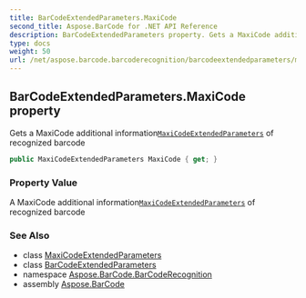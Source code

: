 ```yaml
---
title: BarCodeExtendedParameters.MaxiCode
second_title: Aspose.BarCode for .NET API Reference
description: BarCodeExtendedParameters property. Gets a MaxiCode additional informationMaxiCodeExtendedParameters of recognized barcode
type: docs
weight: 50
url: /net/aspose.barcode.barcoderecognition/barcodeextendedparameters/maxicode/
---
```

## BarCodeExtendedParameters.MaxiCode property

Gets a MaxiCode additional information[`MaxiCodeExtendedParameters`](../../maxicodeextendedparameters/) of recognized barcode

```csharp
public MaxiCodeExtendedParameters MaxiCode { get; }
```

### Property Value

A MaxiCode additional information[`MaxiCodeExtendedParameters`](../../maxicodeextendedparameters/) of recognized barcode

### See Also

* class [MaxiCodeExtendedParameters](../../maxicodeextendedparameters/)
* class [BarCodeExtendedParameters](../)
* namespace [Aspose.BarCode.BarCodeRecognition](../../barcodeextendedparameters/)
* assembly [Aspose.BarCode](../../../)


